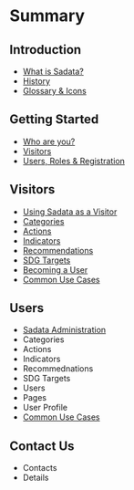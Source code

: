 # Summary

## Introduction

* [What is Sadata?](README.md)
* [History](history.md)
* [Glossary & Icons](glossary.md)

## Getting Started

* [Who are you?](getting-started/visitors-and-users.md)
* [Visitors](getting-started/visitors.md)
* [Users, Roles & Registration](getting-started/users-and-roles.md)

## Visitors

* [Using Sadata as a Visitor](visitors/using-sadata-as-a-visitor.md)
* [Categories](visitors/categories.md)
* [Actions](visitors/actions.md)
* [Indicators](visitors/indicators.md)
* [Recommendations](visitors/recommendations.md)
* [SDG Targets](visitors/sdg-targets.md)
* [Becoming a User](visitors/becoming-a-user.md)
* [Common Use Cases](visitors/common-use-cases.md)

## Users

* [Sadata Administration](users/being-a-sadata-user.md)
* Categories
* Actions
* Indicators
* Recommednations
* SDG Targets
* Users
* Pages
* User Profile
* [Common Use Cases](users/common-use-cases.md)

## Contact Us

* Contacts
* Details

